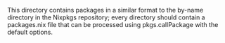 This directory contains packages in a similar format to the by-name directory
in the Nixpkgs repository; every directory should contain a packages.nix file
that can be processed using pkgs.callPackage with the default options.
